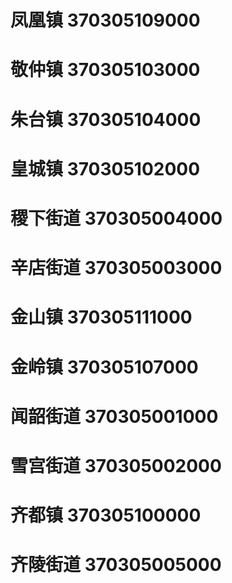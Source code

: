 # 凤凰镇 370305109000
# 敬仲镇 370305103000
# 朱台镇 370305104000
# 皇城镇 370305102000
# 稷下街道 370305004000
# 辛店街道 370305003000
# 金山镇 370305111000
# 金岭镇 370305107000
# 闻韶街道 370305001000
# 雪宫街道 370305002000
# 齐都镇 370305100000
# 齐陵街道 370305005000
